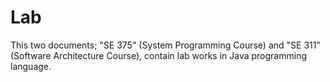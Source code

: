 # Lab

This two documents; "SE 375" (System Programming Course) and "SE 311" (Software Architecture Course), contain lab works in Java programming language.
